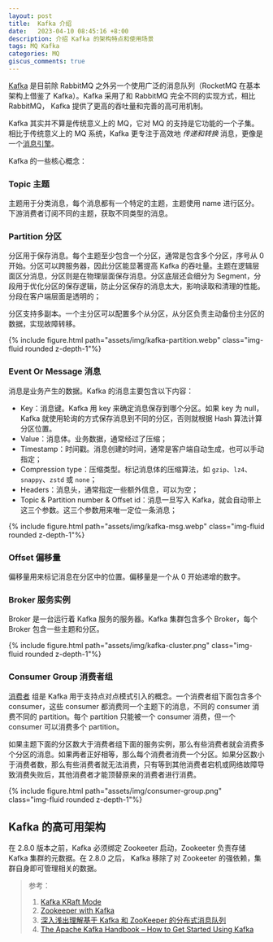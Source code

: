 ```yaml
---
layout: post
title:  Kafka 介绍
date:   2023-04-10 08:45:16 +8:00
description: 介绍 Kafka 的架构特点和使用场景
tags: MQ Kafka
categories: MQ
giscus_comments: true
---
```


[Kafka](https://kafka.apache.org/) 是目前除 RabbitMQ 之外另一个使用广泛的消息队列（RocketMQ 在基本架构上借鉴了 Kafka）。Kafka 采用了和 RabbitMQ 完全不同的实现方式，相比 RabbitMQ， Kafka 提供了更高的吞吐量和完善的高可用机制。

Kafka 其实并不算是传统意义上的 MQ，它对 MQ 的支持是它功能的一个子集。相比于传统意义上的 MQ 系统，Kafka 更专注于高效地 *传递和转换* 消息，更像是一个[消息引擎](https://learn.lianglianglee.com/%E4%B8%93%E6%A0%8F/Kafka%E6%A0%B8%E5%BF%83%E6%8A%80%E6%9C%AF%E4%B8%8E%E5%AE%9E%E6%88%98/01%20%20%E6%B6%88%E6%81%AF%E5%BC%95%E6%93%8E%E7%B3%BB%E7%BB%9FABC.md)。

Kafka 的一些核心概念：

### Topic 主题

主题用于分类消息，每个消息都有一个特定的主题，主题使用 name 进行区分。下游消费者订阅不同的主题，获取不同类型的消息。

### Partition 分区

分区用于保存消息。每个主题至少包含一个分区，通常是包含多个分区，序号从 0 开始。分区可以跨服务器，因此分区能显著提高 Kafka 的吞吐量。主题在逻辑层面区分消息，分区则是在物理层面保存消息。分区底层还会细分为 Segment，分段用于优化分区的保存逻辑，防止分区保存的消息太大，影响读取和清理的性能。分段在客户端层面是透明的；

分区支持多副本。一个主分区可以配置多个从分区，从分区负责主动备份主分区的数据，实现故障转移。

<div class="row mt-3">
    <div class="col-sm mt-3 mt-md-0">
        {% include figure.html path="assets/img/kafka-partition.webp" class="img-fluid rounded z-depth-1"%}
    </div>
</div>

### Event Or Message 消息

消息是业务产生的数据。Kafka 的消息主要包含以下内容：

- Key：消息键。Kafka 用 key 来确定消息保存到哪个分区。如果 key 为 null，Kafka 就使用轮询的方式保存消息到不同的分区，否则就根据 Hash 算法计算分区位置。
- Value：消息体。业务数据，通常经过了压缩；
- Timestamp：时间戳。消息创建的时间，通常是客户端自动生成，也可以手动指定；
- Compression type：压缩类型。标记消息体的压缩算法，如 `gzip`、`lz4`、`snappy`、`zstd` 或 `none`；
- Headers：消息头，通常指定一些额外信息，可以为空；
- Topic & Partition number & Offset id：消息一旦写入 Kafka，就会自动带上这三个参数。这三个参数用来唯一定位一条消息；

<div class="row mt-3">
    <div class="col-sm mt-3 mt-md-0">
        {% include figure.html path="assets/img/kafka-msg.webp" class="img-fluid rounded z-depth-1"%}
    </div>
</div>

### Offset 偏移量

偏移量用来标记消息在分区中的位置。偏移量是一个从 0 开始递增的数字。

### Broker 服务实例

Broker 是一台运行着 Kafka 服务的服务器。Kafka 集群包含多个 Broker，每个 Broker 包含一些主题和分区。

<div class="row mt-3">
    <div class="col-sm mt-3 mt-md-0">
        {% include figure.html path="assets/img/kafka-cluster.png" class="img-fluid rounded z-depth-1"%}
    </div>
</div>

### Consumer Group 消费者组

[消费者](https://www.conduktor.io/kafka/kafka-consumer-groups-and-consumer-offsets/) 组是 Kafka 用于支持点对点模式引入的概念。一个消费者组下面包含多个 consumer，这些 consumer 都消费同一个主题下的消息，不同的 consumer 消费不同的 partition。每个 partition 只能被一个 consumer 消费，但一个 consumer 可以消费多个 partition。

如果主题下面的分区数大于消费者组下面的服务实例，那么有些消费者就会消费多个分区的消息。如果两者正好相等，那么每个消费者消费一个分区。如果分区数小于消费者数，那么有些消费者就无法消费，只有等到其他消费者宕机或网络故障导致消费失败后，其他消费者才能顶替原来的消费者进行消费。

<div class="row mt-3">
    <div class="col-sm mt-3 mt-md-0">
        {% include figure.html path="assets/img/consumer-group.png" class="img-fluid rounded z-depth-1"%}
    </div>
</div>

## Kafka 的高可用架构

在 2.8.0 版本之前，Kafka 必须绑定 Zookeeter 启动，Zookeeter 负责存储 Kafka 集群的元数据。在 2.8.0 之后， Kafka 移除了对 Zookeeter 的强依赖，集群自身即可管理相关的数据。

> 参考：
> 1. [Kafka KRaft Mode](https://www.conduktor.io/kafka/kafka-kraft-mode/)
> 2. [Zookeeper with Kafka](https://www.conduktor.io/kafka/zookeeper-with-kafka/)
> 3. [深入浅出理解基于 Kafka 和 ZooKeeper 的分布式消息队列](https://gitbook.cn/books/5ae1e77197c22f130e67ec4e/index.html)
> 4. [The Apache Kafka Handbook – How to Get Started Using Kafka](https://www.freecodecamp.org/news/apache-kafka-handbook/#consumer-groups-in-kafka)



